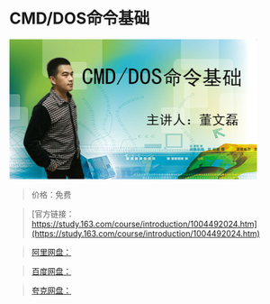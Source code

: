 # CMD/DOS命令基础

![img](../../../assets/study163/free/FCB41D89527BEE3AFDE4439C9DC05765.jpg)

> 价格：免费

> [官方链接：https://study.163.com/course/introduction/1004492024.htm](https://study.163.com/course/introduction/1004492024.htm)

> [阿里网盘：]()

> [百度网盘：]()

> [夸克网盘：]()
